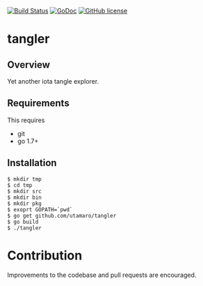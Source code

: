 [![Build Status](https://travis-ci.org/utamaro/tangler.svg?branch=master)](https://travis-ci.org/utamaro/tangler)
[![GoDoc](https://godoc.org/github.com/utamaro/tangler?status.svg)](https://godoc.org/github.com/utamaro/tangler)
[![GitHub license](https://img.shields.io/badge/license-MIT-blue.svg)](https://raw.githubusercontent.com/utamaro/tangler/master/LICENSE)


# tangler

## Overview

Yet another iota tangle explorer.

## Requirements

This requires

* git
* go 1.7+


## Installation

    $ mkdir tmp
    $ cd tmp
    $ mkdir src
    $ mkdir bin
    $ mkdir pkg
    $ exoprt GOPATH=`pwd`
    $ go get github.com/utamaro/tangler
    $ go build
    $ ./tangler

# Contribution
Improvements to the codebase and pull requests are encouraged.


